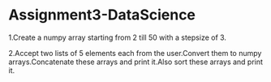 # Assignment3-DataScience


1.Create a numpy array starting from 2 till 50 with a stepsize of 3.

2.Accept two lists of 5 elements each from the user.Convert them to numpy arrays.Concatenate these arrays and print it.Also sort these arrays and print it.
